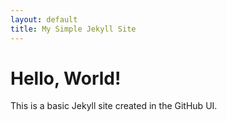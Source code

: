 ```yaml
---
layout: default
title: My Simple Jekyll Site
---
```


# Hello, World!

This is a basic Jekyll site created in the GitHub UI.

